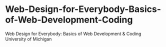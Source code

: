 # Web-Design-for-Everybody-Basics-of-Web-Development-Coding
Web Design for Everybody: Basics of Web Development &amp; Coding University of Michigan
